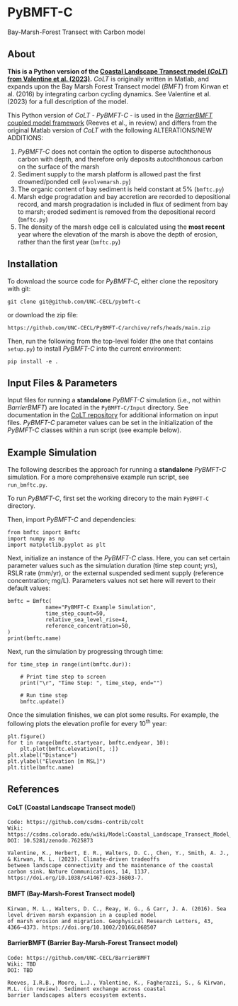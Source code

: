 # PyBMFT-C
Bay-Marsh-Forest Transect with Carbon model

## About
**This is a Python version of the [Coastal Landscape Transect model (*CoLT*) from Valentine et al. (2023)](https://github.com/csdms-contrib/colt).** *CoLT* is originally 
written in Matlab, and expands upon the Bay Marsh Forest Transect model (*BMFT*) from Kirwan et al. (2016) by integrating 
carbon cycling dynamics. See Valentine et al. (2023) for a full description of the model. 

This Python version of *CoLT* - *PyBMFT-C* - is used in the [*BarrierBMFT* coupled model framework](https://github.com/UNC-CECL/BarrierBMFT) (Reeves et al., in review) and 
differs from the original Matlab version of *CoLT* with the following ALTERATIONS/NEW ADDITIONS:

1) *PyBMFT-C* does not contain the option to disperse autochthonous carbon with depth, and therefore only deposits 
autochthonous carbon on the surface of the marsh
2) Sediment supply to the marsh platform is allowed past the first drowned/ponded cell (`evolvemarsh.py`)
3) The organic content of bay sediment is held constant at 5% (`bmftc.py`)
4) Marsh edge progradation and bay accretion are recorded to depositional record, and marsh progradation is included in flux of 
sediment from bay to marsh; eroded sediment is removed from the depositional record (`bmftc.py`)
5) The density of the marsh edge cell is calculated using the **most recent** year where the elevation of the marsh is above the depth
of erosion, rather than the first year (`bmftc.py`)

## Installation

To download the source code for *PyBMFT-C*, either clone the repository with git:

    git clone git@github.com/UNC-CECL/pybmft-c

or download the zip file:

    https://github.com/UNC-CECL/PyBMFT-C/archive/refs/heads/main.zip

Then, run the following from the top-level folder (the one that contains `setup.py`) to install *PyBMFT-C* into the current environment:

    pip install -e .

## Input Files & Parameters

Input files for running a **standalone** *PyBMFT-C* simulation (i.e., not within *BarrierBMFT*) are located in the `PyBMFT-C/Input` directory.
See documentation in the [CoLT repository](https://github.com/csdms-contrib/colt) for additional information on input files.
*PyBMFT-C* parameter values can be set in the initialization of the *PyBMFT-C* classes within a run script (see example below).

## Example Simulation

The following describes the approach for running a **standalone** *PyBMFT-C* simulation. For a more comprehensive example run 
script, see `run_bmftc.py`. 

To run *PyBMFT-C*, first set the working direcory to the main `PyBMFT-C` directory.

Then, import *PyBMFT-C* and dependencies:

    from bmftc import Bmftc  
    import numpy as np
    import matplotlib.pyplot as plt

Next, initialize an instance of the *PyBMFT-C* class. Here, you can set certain parameter values such as the simulation duration (time step count; 
yrs), RSLR rate (mm/yr), or the external suspended sediment supply (reference concentration; mg/L). Parameters values not set here will revert
to their default values:

    bmftc = Bmftc(
                name="PyBMFT-C Example Simulation",
                time_step_count=50,
                relative_sea_level_rise=4,
                reference_concentration=50,
    )
    print(bmftc.name)

Next, run the simulation by progressing through time:

    for time_step in range(int(bmftc.dur)):
    
        # Print time step to screen
        print("\r", "Time Step: ", time_step, end="")
    
        # Run time step
        bmftc.update()

Once the simulation finishes, we can plot some results. For example, the following plots the elevation profile for every 10<sup>th</sup> year:
    
    plt.figure()
    for t in range(bmftc.startyear, bmftc.endyear, 10):
        plt.plot(bmftc.elevation[t, :])
    plt.xlabel("Distance")
    plt.ylabel("Elevation [m MSL]")
    plt.title(bmftc.name)


## References

#### CoLT (Coastal Landscape Transect model)
    Code: https://github.com/csdms-contrib/colt
    Wiki: https://csdms.colorado.edu/wiki/Model:Coastal_Landscape_Transect_Model_(CoLT)
    DOI: 10.5281/zenodo.7625873

    Valentine, K., Herbert, E. R., Walters, D. C., Chen, Y., Smith, A. J., & Kirwan, M. L. (2023). Climate-driven tradeoffs 
    between landscape connectivity and the maintenance of the coastal carbon sink. Nature Communications, 14, 1137. 
    https://doi.org/10.1038/s41467-023-36803-7.
#### BMFT (Bay-Marsh-Forest Transect model)
    Kirwan, M. L., Walters, D. C., Reay, W. G., & Carr, J. A. (2016). Sea level driven marsh expansion in a coupled model 
    of marsh erosion and migration. Geophysical Research Letters, 43, 4366–4373. https://doi.org/10.1002/2016GL068507
#### BarrierBMFT (Barrier Bay-Marsh-Forest Transect model)
    Code: https://github.com/UNC-CECL/BarrierBMFT
    Wiki: TBD
    DOI: TBD

    Reeves, I.R.B., Moore, L.J., Valentine, K., Fagherazzi, S., & Kirwan, M.L. (in review). Sediment exchange across coastal 
    barrier landscapes alters ecosystem extents.



